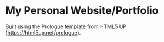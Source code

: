 # My Personal Website/Portfolio

Built using the Prologue template from HTML5 UP (https://html5up.net/prologue).